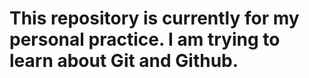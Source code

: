 # This repository is currently for my personal practice. I am trying to learn about Git and Github. 
